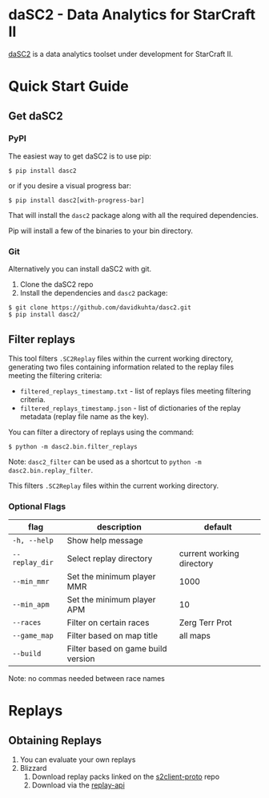 # daSC2 - Data Analytics for StarCraft II

[daSC2](https://github.com/davidkuhta/dasc2) is a data analytics toolset
under development for StarCraft II.

# Quick Start Guide

## Get daSC2

### PyPI

The easiest way to get daSC2 is to use pip:

```shell
$ pip install dasc2
```

or if you desire a visual progress bar:

```shell
$ pip install dasc2[with-progress-bar]
```

That will install the `dasc2` package along with all the required dependencies.

Pip will install a few of the binaries to your bin directory.

### Git

Alternatively you can install daSC2 with git.

1.  Clone the daSC2 repo
2.  Install the dependencies and `dasc2` package:

```shell
$ git clone https://github.com/davidkuhta/dasc2.git
$ pip install dasc2/
```

## Filter replays

This tool filters `.SC2Replay` files within the current working directory,
generating two files containing information related to the replay files meeting
the filtering criteria:
  * `filtered_replays_timestamp.txt` - list of replays files meeting filtering criteria.
  * `filtered_replays_timestamp.json` - list of dictionaries of the replay metadata (replay file name as the key).

You can filter a directory of replays using the command:

```shell
$ python -m dasc2.bin.filter_replays
```

Note: `dasc2_filter` can be used as a shortcut to `python -m dasc2.bin.replay_filter`.

This filters `.SC2Replay` files within the current working directory.

### Optional Flags
|flag          |description							|default					|
|--------------|------------------------------------|---------------------------|
|`-h, --help`  |Show help message					|							|
|`--replay_dir`|Select replay directory				|current working directory	|
|`--min_mmr`   |Set the minimum player MMR 			|1000						|
|`--min_apm`   |Set the minimum player APM 			|10							|
|`--races`     |Filter on certain races 			|Zerg Terr Prot 			|
|`--game_map`  |Filter based on map title|all maps	|							|
|`--build`     |Filter based on game build version	|							|

Note: no commas needed between race names
# Replays

## Obtaining Replays

1. You can evaluate your own replays
2. Blizzard
	1. Download replay packs linked on the [s2client-proto](https://github.com/Blizzard/s2client-proto#downloads) repo
	2. Download via the [replay-api](https://github.com/Blizzard/s2client-proto/tree/master/samples/replay-api)